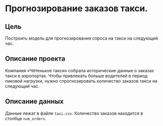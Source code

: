 #  Прогнозирование заказов такси.
## Цель 
Построить модель для прогнозирования спроса на такси на следующий час.
## Описание проекта
Компания «Чётенькое такси» собрала исторические данные о заказах такси в аэропортах. Чтобы привлекать больше водителей в период пиковой нагрузки, нужно спрогнозировать количество заказов такси на следующий час. 
## Описание данных
Данные лежат в файле `taxi.csv`.
Количество заказов находится в столбце `num_orders`.
